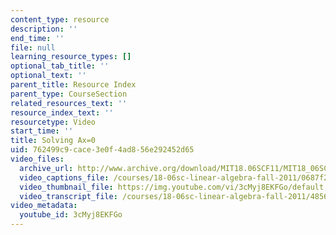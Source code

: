 ```yaml
---
content_type: resource
description: ''
end_time: ''
file: null
learning_resource_types: []
optional_tab_title: ''
optional_text: ''
parent_title: Resource Index
parent_type: CourseSection
related_resources_text: ''
resource_index_text: ''
resourcetype: Video
start_time: ''
title: Solving Ax=0
uid: 762499c9-cace-3e0f-4ad8-56e292452d65
video_files:
  archive_url: http://www.archive.org/download/MIT18.06SCF11/MIT18_06SC_110711_M2_300k.mp4
  video_captions_file: /courses/18-06sc-linear-algebra-fall-2011/0687f2b739f4597fbb488dd945f9f27a_3cMyj8EKFGo.vtt
  video_thumbnail_file: https://img.youtube.com/vi/3cMyj8EKFGo/default.jpg
  video_transcript_file: /courses/18-06sc-linear-algebra-fall-2011/4856edc9474f235f557b50526d70250e_3cMyj8EKFGo.pdf
video_metadata:
  youtube_id: 3cMyj8EKFGo
---
```

